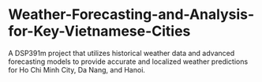 # Weather-Forecasting-and-Analysis-for-Key-Vietnamese-Cities
A DSP391m project that utilizes historical weather data and advanced forecasting models to provide accurate and localized weather predictions for Ho Chi Minh City, Da Nang, and Hanoi.
